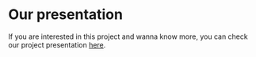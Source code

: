 # Our presentation
If you are interested in this project and wanna know more, you can check our project presentation [here](https://www.canva.com/design/DAE9H8YpzzM/GIYsYFGTZp62XKwcuDcDxA/view?utm_content=DAE9H8YpzzM&utm_campaign=designshare&utm_medium=link&utm_source=publishsharelink).
